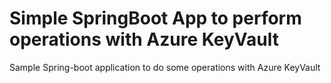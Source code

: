 # Simple SpringBoot App to perform operations with Azure KeyVault


Sample Spring-boot application to do some operations with Azure KeyVault

